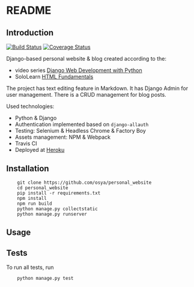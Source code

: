 # README

## Introduction

[![Build Status](https://travis-ci.org/osya/personal_website.svg)](https://travis-ci.org/osya/personal_website) [![Coverage Status](https://coveralls.io/repos/github/osya/personal_website/badge.svg?branch=master)](https://coveralls.io/github/osya/personal_website?branch=master)

Django-based personal website & blog created according to the:
- video series [Django Web Development with Python](https://www.youtube.com/playlist?list=PLQVvvaa0QuDeA05ZouE4OzDYLHY-XH-Nd)
- SoloLearn [HTML Fundamentals](https://www.sololearn.com/Course/HTML/)

The project has text editing feature in Markdown. It has Django Admin for user management. There is a CRUD management for blog posts.

Used technologies:

- Python & Django
- Authentication implemented based on `django-allauth`
- Testing: Selenium & Headless Chrome & Factory Boy
- Assets management: NPM & Webpack
- Travis CI
- Deployed at [Heroku](https://django-personal-website.herokuapp.com/)

## Installation

```shell
    git clone https://github.com/osya/personal_website
    cd personal_website
    pip install -r requirements.txt
    npm install
    npm run build
    python manage.py collectstatic
    python manage.py runserver
```

## Usage

## Tests

To run all tests, run

```shell
    python manage.py test
```
